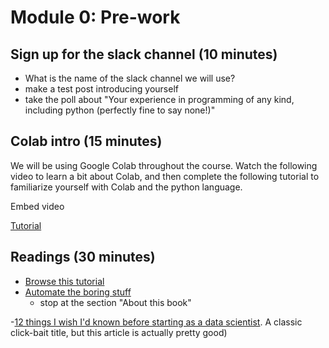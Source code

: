 # Module 0: Pre-work

## Sign up for the slack channel (10 minutes)
- What is the name of the slack channel we will use?
- make a test post introducing yourself
- take the poll about "Your experience in programming of any kind, including python (perfectly fine to say none!)"

## Colab intro (15 minutes)
We will be using Google Colab throughout the course. Watch the following video to learn a bit about Colab, and then complete the following tutorial to familiarize yourself with Colab and the python language.

Embed video

[Tutorial](https://youtu.be/inN8seMm7UI)

## Readings (30 minutes)
- [Browse this tutorial](https://docs.python.org/3/tutorial/introduction.html)
- [Automate the boring stuff](https://automatetheboringstuff.com/2e/chapter0/)
   - stop at the section "About this book"

-[12 things I wish I'd known before starting as a data scientist](https://medium.com/deliberate-data-science/12-things-i-wish-id-known-before-starting-as-a-data-scientist-45989be6300e). A classic click-bait title, but this article is actually pretty good)
